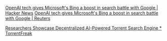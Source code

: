 
[OpenAI tech gives Microsoft's Bing a boost in search battle with Google | Hacker News](https://news.ycombinator.com/item?id=35293101)
[OpenAI tech gives Microsoft's Bing a boost in search battle with Google | Reuters](https://www.reuters.com/technology/openai-tech-gives-microsofts-bing-boost-search-battle-with-google-2023-03-22/)

[Researchers Showcase Decentralized AI-Powered Torrent Search Engine * TorrentFreak](https://torrentfreak.com/researchers-showcase-decentralized-ai-powered-torrent-search-engine-240425/)
